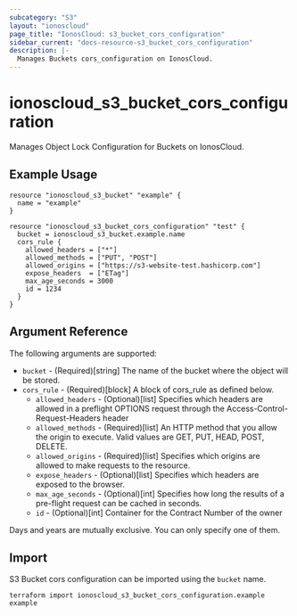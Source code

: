 ```yaml
---
subcategory: "S3"
layout: "ionoscloud"
page_title: "IonosCloud: s3_bucket_cors_configuration"
sidebar_current: "docs-resource-s3_bucket_cors_configuration"
description: |-
  Manages Buckets cors_configuration on IonosCloud.
---
```


# ionoscloud_s3_bucket_cors_configuration

Manages Object Lock Configuration for Buckets on IonosCloud.

## Example Usage

```hcl
resource "ionoscloud_s3_bucket" "example" {
  name = "example"
}

resource "ionoscloud_s3_bucket_cors_configuration" "test" {
  bucket = ionoscloud_s3_bucket.example.name
  cors_rule {
    allowed_headers = ["*"]
    allowed_methods = ["PUT", "POST"]
    allowed_origins = ["https://s3-website-test.hashicorp.com"]
    expose_headers  = ["ETag"]
    max_age_seconds = 3000
    id = 1234
  }
}
```

## Argument Reference

The following arguments are supported:

- `bucket` - (Required)[string] The name of the bucket where the object will be stored.
- `cors_rule` - (Required)[block] A block of cors_rule as defined below.
  - `allowed_headers` - (Optional)[list] Specifies which headers are allowed in a preflight OPTIONS request through the Access-Control-Request-Headers header
  - `allowed_methods` - (Required)[list] An HTTP method that you allow the origin to execute. Valid values are GET, PUT, HEAD, POST, DELETE.
  - `allowed_origins` - (Required)[list] Specifies which origins are allowed to make requests to the resource.
  - `expose_headers` - (Optional)[list] Specifies which headers are exposed to the browser.
  - `max_age_seconds` - (Optional)[int] Specifies how long the results of a pre-flight request can be cached in seconds.
  - `id` - (Optional)[int] Container for the Contract Number of the owner


Days and years are mutually exclusive. You can only specify one of them.
## Import

S3 Bucket cors configuration can be imported using the `bucket` name.

```shell
terraform import ionoscloud_s3_bucket_cors_configuration.example example
```